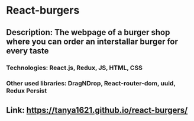 # React-burgers
## Description: The webpage of a burger shop where you can order an interstallar burger for every taste
### Technologies: React.js, Redux, JS, HTML, CSS
### Other used libraries: DragNDrop, React-router-dom, uuid, Redux Persist

## Link: https://tanya1621.github.io/react-burgers/ 

